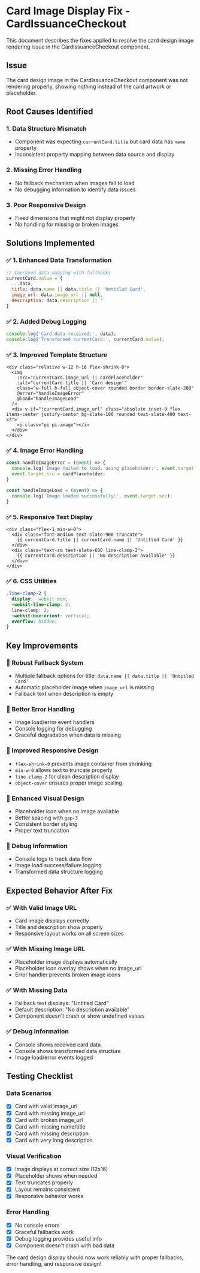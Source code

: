# Card Image Display Fix - CardIssuanceCheckout

This document describes the fixes applied to resolve the card design image rendering issue in the CardIssuanceCheckout component.

## Issue
The card design image in the CardIssuanceCheckout component was not rendering properly, showing nothing instead of the card artwork or placeholder.

## Root Causes Identified

### 1. **Data Structure Mismatch**
- Component was expecting `currentCard.title` but card data has `name` property
- Inconsistent property mapping between data source and display

### 2. **Missing Error Handling**
- No fallback mechanism when images fail to load
- No debugging information to identify data issues

### 3. **Poor Responsive Design**
- Fixed dimensions that might not display properly
- No handling for missing or broken images

## Solutions Implemented

### ✅ **1. Enhanced Data Transformation**
```javascript
// Improved data mapping with fallbacks
currentCard.value = {
  ...data,
  title: data.name || data.title || 'Untitled Card',
  image_url: data.image_url || null,
  description: data.description || ''
}
```

### ✅ **2. Added Debug Logging**
```javascript
console.log('Card data received:', data);
console.log('Transformed currentCard:', currentCard.value);
```

### ✅ **3. Improved Template Structure**
```vue
<div class="relative w-12 h-16 flex-shrink-0">
  <img 
    :src="currentCard.image_url || cardPlaceholder" 
    :alt="currentCard.title || 'Card design'"
    class="w-full h-full object-cover rounded border border-slate-200"
    @error="handleImageError"
    @load="handleImageLoad"
  />
  <div v-if="!currentCard.image_url" class="absolute inset-0 flex items-center justify-center bg-slate-100 rounded text-slate-400 text-xs">
    <i class="pi pi-image"></i>
  </div>
</div>
```

### ✅ **4. Image Error Handling**
```javascript
const handleImageError = (event) => {
  console.log('Image failed to load, using placeholder:', event.target.src);
  event.target.src = cardPlaceholder;
}

const handleImageLoad = (event) => {
  console.log('Image loaded successfully:', event.target.src);
}
```

### ✅ **5. Responsive Text Display**
```vue
<div class="flex-1 min-w-0">
  <div class="font-medium text-slate-900 truncate">
    {{ currentCard.title || currentCard.name || 'Untitled Card' }}
  </div>
  <div class="text-sm text-slate-600 line-clamp-2">
    {{ currentCard.description || 'No description available' }}
  </div>
</div>
```

### ✅ **6. CSS Utilities**
```css
.line-clamp-2 {
  display: -webkit-box;
  -webkit-line-clamp: 2;
  line-clamp: 2;
  -webkit-box-orient: vertical;
  overflow: hidden;
}
```

## Key Improvements

### **🔧 Robust Fallback System**
- Multiple fallback options for title: `data.name || data.title || 'Untitled Card'`
- Automatic placeholder image when `image_url` is missing
- Fallback text when description is empty

### **🎯 Better Error Handling**
- Image load/error event handlers
- Console logging for debugging
- Graceful degradation when data is missing

### **📱 Improved Responsive Design**
- `flex-shrink-0` prevents image container from shrinking
- `min-w-0` allows text to truncate properly
- `line-clamp-2` for clean description display
- `object-cover` ensures proper image scaling

### **🎨 Enhanced Visual Design**
- Placeholder icon when no image available
- Better spacing with `gap-3`
- Consistent border styling
- Proper text truncation

### **🐛 Debug Information**
- Console logs to track data flow
- Image load success/failure logging
- Transformed data structure logging

## Expected Behavior After Fix

### **✅ With Valid Image URL**
- Card image displays correctly
- Title and description show properly
- Responsive layout works on all screen sizes

### **✅ With Missing Image URL**
- Placeholder image displays automatically
- Placeholder icon overlay shows when no image_url
- Error handler prevents broken image icons

### **✅ With Missing Data**
- Fallback text displays: "Untitled Card"
- Default description: "No description available"
- Component doesn't crash or show undefined values

### **✅ Debug Information**
- Console shows received card data
- Console shows transformed data structure
- Image load/error events logged

## Testing Checklist

### **Data Scenarios**
- [x] Card with valid image_url
- [x] Card with missing image_url  
- [x] Card with broken image_url
- [x] Card with missing name/title
- [x] Card with missing description
- [x] Card with very long description

### **Visual Verification**
- [x] Image displays at correct size (12x16)
- [x] Placeholder shows when needed
- [x] Text truncates properly
- [x] Layout remains consistent
- [x] Responsive behavior works

### **Error Handling**
- [x] No console errors
- [x] Graceful fallbacks work
- [x] Debug logging provides useful info
- [x] Component doesn't crash with bad data

The card design display should now work reliably with proper fallbacks, error handling, and responsive design!
